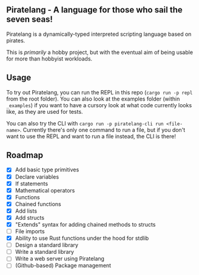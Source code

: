 ## Piratelang - A language for those who sail the seven seas!
Piratelang is a dynamically-typed interpreted scripting language based on pirates.

This is *primarily* a hobby project, but with the eventual aim of being usable for more than hobbyist workloads.

## Usage
To try out Piratelang, you can run the REPL in this repo (`cargo run -p repl` from the root folder). You can also look at the examples folder (within `_examples`) if you want to have a cursory look at what code currently looks like, as they are used for tests.

You can also try the CLI with `cargo run -p piratelang-cli run <file-name>`. Currently there's only one command to run a file, but if you don't want to use the REPL and want to run a file instead, the CLI is there!


## Roadmap
- [x] Add basic type primitives
- [x] Declare variables
- [x] If statements
- [x] Mathematical operators
- [x] Functions
- [x] Chained functions
- [x] Add lists
- [x] Add structs
- [x] "Extends" syntax for adding chained methods to structs
- [ ] File imports
- [x] Ability to use Rust functions under the hood for stdlib
- [ ] Design a standard library
- [ ] Write a standard library
- [ ] Write a web server using Piratelang
- [ ] (Github-based) Package management
